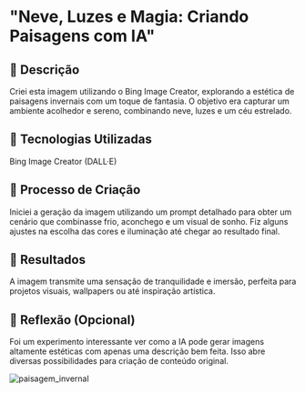 # "Neve, Luzes e Magia: Criando Paisagens com IA"

## 📒 Descrição
Criei esta imagem utilizando o Bing Image Creator, explorando a estética de paisagens invernais com um toque de fantasia. O objetivo era capturar um ambiente acolhedor e sereno, combinando neve, luzes e um céu estrelado.

## 🤖 Tecnologias Utilizadas
Bing Image Creator (DALL·E)

## 🧐 Processo de Criação
Iniciei a geração da imagem utilizando um prompt detalhado para obter um cenário que combinasse frio, aconchego e um visual de sonho. Fiz alguns ajustes na escolha das cores e iluminação até chegar ao resultado final.

## 🚀 Resultados
A imagem transmite uma sensação de tranquilidade e imersão, perfeita para projetos visuais, wallpapers ou até inspiração artística.

## 💭 Reflexão (Opcional)
Foi um experimento interessante ver como a IA pode gerar imagens altamente estéticas com apenas uma descrição bem feita. Isso abre diversas possibilidades para criação de conteúdo original.

![paisagem_invernal](https://github.com/user-attachments/assets/20b8c8c2-247d-4445-944e-0c5d5fa1a2c8)
